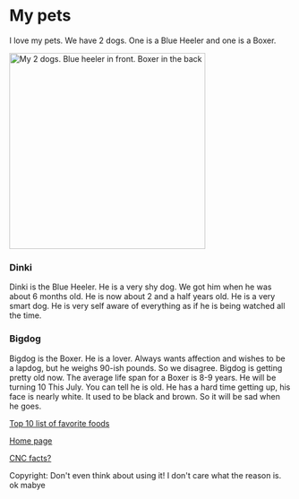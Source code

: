 <!DOCTYPE html> 
<html>
  <head>
    <link rel="stylesheet" href="style.css">
    <h1>My pets</h1>
  </head>
  <body>
    <p> I love my pets. We have 2 dogs. One is a Blue Heeler and one is a Boxer.</p>
    <img src="Bigdog%20and%20Dinki.jpg" alt= "My 2 dogs. Blue heeler in front. Boxer in the back" width=350 > 
    <h3 class="dinki">Dinki</h3>
<p>Dinki is the Blue Heeler. He is a very shy dog. We got him when he was about 6 months old. He is now about 2 and a half years old. He is a very smart dog. He is very self aware of everything as if he is being watched all the time. </p>
    <h3 class="boxer">Bigdog</h3>
    <p>  Bigdog is the Boxer. He is a lover. Always wants affection and wishes to be a lapdog, but he weighs 90-ish pounds. So we disagree. Bigdog is getting pretty old now. The average life span for a Boxer is 8-9 years. He will be turning 10 This July. You can tell he is old. He has a hard time getting up, his face is nearly white. It used to be black and brown. So it will be sad when he goes.</p>
    <p class="links">  <a href="Food.html">Top 10 list of favorite foods</a></p>
    <p class="links"> <a href="index.html">Home page</a></p>
    <p  class="links">   <a href="CNC.html">CNC facts?</a></p>
    <p> Copyright: Don't even think about using it! I don't care what the reason is. ok mabye</p>
  </body>
</html>
